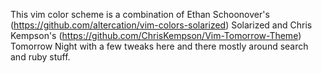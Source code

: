This vim color scheme is a combination of Ethan Schoonover's (https://github.com/altercation/vim-colors-solarized) Solarized and Chris Kempson's (https://github.com/ChrisKempson/Vim-Tomorrow-Theme) Tomorrow Night with a few tweaks here and there mostly around search and ruby stuff.
